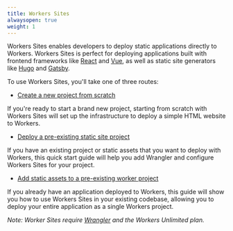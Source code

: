 ```yaml
---
title: Workers Sites
alwaysopen: true
weight: 1
---
```


Workers Sites enables developers to deploy static applications directly to Workers. Workers Sites is perfect for deploying applications built with frontend frameworks like [React](https://reactjs.org) and [Vue](https://vuejs.org/), as well as static site generators like [Hugo](https://gohugo.io/) and [Gatsby](https://gohugo.io/).

To use Workers Sites, you'll take one of three routes:

- [Create a new project from scratch](./start-from-scratch)

If you're ready to start a brand new project, starting from scratch with Workers Sites will set up the infrastructure to deploy a simple HTML website to Workers.

- [Deploy a pre-existing static site project](./start-from-existing)

If you have an existing project or static assets that you want to deploy with Workers, this quick start guide will help you add Wrangler and configure Workers Sites for your project.

- [Add static assets to a pre-existing worker project](./start-from-worker)

If you already have an application deployed to Workers, this guide will show you how to use Workers Sites in your existing codebase, allowing you to deploy your entire application as a single Workers project.

_Note: Worker Sites require [Wrangler](https://github.com/cloudflare/wrangler) and the Workers Unlimited plan._
